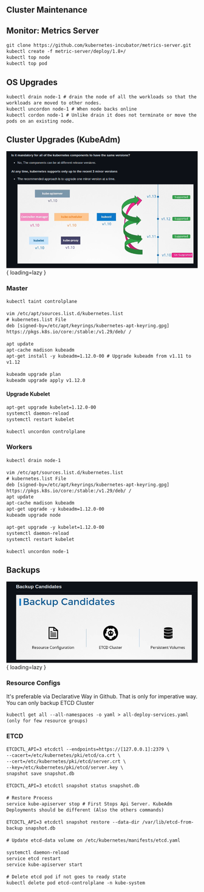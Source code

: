 ## Cluster Maintenance

## Monitor: Metrics Server

```shell
git clone https://github.com/kubernetes-incubator/metrics-server.git
kubectl create -f metric-server/deploy/1.8+/
kubectl top node
kubectl top pod
```

## OS Upgrades

```shell
kubectl drain node-1 # drain the node of all the workloads so that the workloads are moved to other nodes.
kubectl uncordon node-1 # When node backs online
kubectl cordon node-1 # Unlike drain it does not terminate or move the pods on an existing node.
```

## Cluster Upgrades (KubeAdm)

![Cluster Upgrade](images/cluster-upgrade.png){ loading=lazy }

### Master

```shell
kubectl taint controlplane

vim /etc/apt/sources.list.d/kubernetes.list
# kubernetes.list File
deb [signed-by=/etc/apt/keyrings/kubernetes-apt-keyring.gpg] https://pkgs.k8s.io/core:/stable:/v1.29/deb/ /

apt update
apt-cache madison kubeadm
apt-get install -y kubeadm=1.12.0-00 # Upgrade kubeadm from v1.11 to v1.12

kubeadm upgrade plan
kubeadm upgrade apply v1.12.0
```

#### Upgrade Kubelet

```shell
apt-get upgrade kubelet=1.12.0-00
systemctl daemon-reload
systemctl restart kubelet

kubectl uncordon controlplane
```

### Workers

```shell
kubectl drain node-1

vim /etc/apt/sources.list.d/kubernetes.list
# kubernetes.list File
deb [signed-by=/etc/apt/keyrings/kubernetes-apt-keyring.gpg] https://pkgs.k8s.io/core:/stable:/v1.29/deb/ /
apt update
apt-cache madison kubeadm
apt-get upgrade -y kubeadm=1.12.0-00
kubeadm upgrade node

apt-get upgrade -y kubelet=1.12.0-00
systemctl daemon-reload
systemctl restart kubelet

kubectl uncordon node-1
```

## Backups

![Backup Candidates](images/backup-candidates.png){ loading=lazy }

### Resource Configs

It's preferable via Declarative Way in Github. That is only for imperative way. You can only backup ETCD Cluster

```shell
kubectl get all --all-namespaces -o yaml > all-deploy-services.yaml (only for few resource groups)
```

### ETCD

```shell
ETCDCTL_API=3 etcdctl --endpoints=https://[127.0.0.1]:2379 \
--cacert=/etc/kubernetes/pki/etcd/ca.crt \
--cert=/etc/kubernetes/pki/etcd/server.crt \
--key=/etc/kubernetes/pki/etcd/server.key \
snapshot save snapshot.db

ETCDCTL_API=3 etcdctl snapshot status snapshot.db

# Restore Process
service kube-apiserver stop # First Stops Api Server. KubeAdm Deployments should be different (Also the others commands)

ETCDCTL_API=3 etcdctl snapshot restore --data-dir /var/lib/etcd-from-backup snapshot.db

# Update etcd-data volume on /etc/kubernetes/manifests/etcd.yaml

systemctl daemon-reload
service etcd restart
service kube-apiserver start

# Delete etcd pod if not goes to ready state
kubectl delete pod etcd-controlplane -n kube-system
```